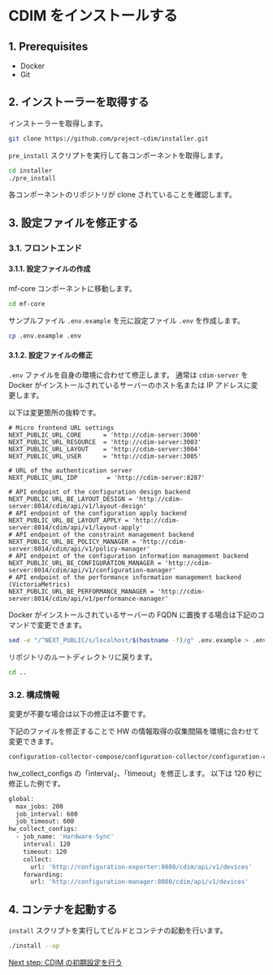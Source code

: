 # CDIM をインストールする

## 1. Prerequisites

- Docker
- Git

## 2. インストーラーを取得する

インストーラーを取得します。

```sh
git clone https://github.com/project-cdim/installer.git
```

`pre_install` スクリプトを実行して各コンポーネントを取得します。

```sh
cd installer
./pre_install
```

各コンポーネントのリポジトリが clone されていることを確認します。

## 3. 設定ファイルを修正する

### 3.1. フロントエンド

#### 3.1.1. 設定ファイルの作成

mf-core コンポーネントに移動します。

```sh
cd mf-core
```

サンプルファイル `.env.example` を元に設定ファイル `.env` を作成します。

```sh
cp .env.example .env
```

#### 3.1.2. 設定ファイルの修正

`.env` ファイルを自身の環境に合わせて修正します。
通常は `cdim-server` を Docker がインストールされているサーバーのホスト名または IP アドレスに変更します。

以下は変更箇所の抜粋です。

```sh: .env
# Micro frontend URL settings
NEXT_PUBLIC_URL_CORE      = 'http://cdim-server:3000'
NEXT_PUBLIC_URL_RESOURCE  = 'http://cdim-server:3003'
NEXT_PUBLIC_URL_LAYOUT    = 'http://cdim-server:3004'
NEXT_PUBLIC_URL_USER      = 'http://cdim-server:3005'

# URL of the authentication server
NEXT_PUBLIC_URL_IDP        = 'http://cdim-server:8287'

# API endpoint of the configuration design backend
NEXT_PUBLIC_URL_BE_LAYOUT_DESIGN = 'http://cdim-server:8014/cdim/api/v1/layout-design'
# API endpoint of the configuration apply backend
NEXT_PUBLIC_URL_BE_LAYOUT_APPLY = 'http://cdim-server:8014/cdim/api/v1/layout-apply'
# API endpoint of the constraint management backend
NEXT_PUBLIC_URL_BE_POLICY_MANAGER = 'http://cdim-server:8014/cdim/api/v1/policy-manager'
# API endpoint of the configuration information management backend
NEXT_PUBLIC_URL_BE_CONFIGURATION_MANAGER = 'http://cdim-server:8014/cdim/api/v1/configuration-manager'
# API endpoint of the performance information management backend (VictoriaMetrics)
NEXT_PUBLIC_URL_BE_PERFORMANCE_MANAGER = 'http://cdim-server:8014/cdim/api/v1/performance-manager'
```

Docker がインストールされているサーバーの FQDN に置換する場合は下記のコマンドで変更できます。

```sh
sed -e "/^NEXT_PUBLIC/s/localhost/$(hostname -f)/g" .env.example > .env
```

リポジトリのルートディレクトリに戻ります。

```sh
cd ..
```

### 3.2. 構成情報

変更が不要な場合は以下の修正は不要です。

下記のファイルを修正することで HW の情報取得の収集間隔を環境に合わせて変更できます。

```sh
configuration-collector-compose/configuration-collector/configuration-collector/config/collect.yaml
```

hw_collect_configs の「interval」、「timeout」を修正します。
以下は 120 秒に修正した例です。

```sh
global:
  max_jobs: 200
  job_interval: 600
  job_timeout: 600
hw_collect_configs:
  - job_name: 'Hardware-Sync'
    interval: 120
    timeout: 120
    collect:
      url: 'http://configuration-exporter:8080/cdim/api/v1/devices'
    forwarding:
      url: 'http://configuration-manager:8080/cdim/api/v1/devices'
```

## 4. コンテナを起動する

`install` スクリプトを実行してビルドとコンテナの起動を行います。

```sh
./install --up
```

[Next step: CDIM の初期設定を行う](../setup/setup.md)
